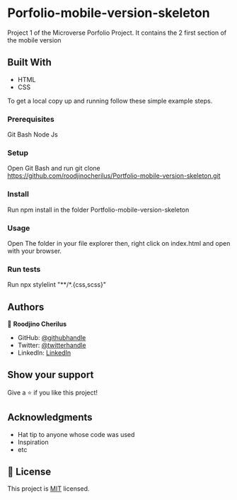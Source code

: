 # Porfolio-mobile-version-skeleton
Project 1 of the Microverse Porfolio Project.
It contains the 2 first section of the mobile version

## Built With

- HTML
- CSS


To get a local copy up and running follow these simple example steps.

### Prerequisites

Git Bash
Node Js

### Setup

Open Git Bash and run git clone https://github.com/roodjinocherilus/Portfolio-mobile-version-skeleton.git

### Install

Run npm install in the folder Portfolio-mobile-version-skeleton

### Usage

Open The folder in your file explorer then, right click on index.html and open with your browser.

### Run tests

Run npx stylelint "**/*.{css,scss}"



## Authors

👤 **Roodjino Cherilus**

- GitHub: [@githubhandle](https://github.com/roodjinocherilus)
- Twitter: [@twitterhandle](https://twitter.com/roodjinocherilu)
- LinkedIn: [LinkedIn](https://www.linkedin.com/in/cherilusjcr/)

## Show your support

Give a ⭐️ if you like this project!

## Acknowledgments

- Hat tip to anyone whose code was used
- Inspiration
- etc

## 📝 License

This project is [MIT](./LICENSE) licensed.
